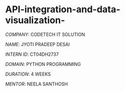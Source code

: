 # API-integration-and-data-visualization-

*COMPANY*: CODETECH IT SOLUTION

*NAME*: JYOTI PRADEEP DESAI

*INTERN ID*: CT04DH2737

*DOMAIN*: PYTHON PROGRAMMING

*DURATION*: 4 WEEKS

*MENTOR*: NEELA SANTHOSH
